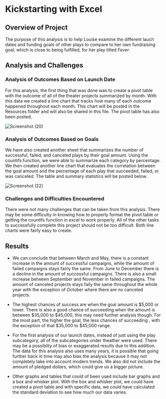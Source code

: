 # Kickstarting with Excel

## Overview of Project

The purpose of this analysis is to help Louise examine the different lauch dates and funding goals of other plays to compare to her own fundraising goal, which is close to being fulfilled, for her play titled *Fever*.

## Analysis and Challenges

### Analysis of Outcomes Based on Launch Date
For this analysis, the first thing that was done was to create a pivot table with the outcome of all of the theater projects summarized by month. With this data we created a line chart that tracks how many of each outcome happened throughout each month. This chart will be posted in the Resources folder and will also be shared in this file. The pivot table has also been posted.

![Screenshot (20)](https://user-images.githubusercontent.com/106933029/174164217-e841f583-ab0f-4115-923f-1db0e357eb2d.png)

### Analysis of Outcomes Based on Goals
We have also created another sheet that summarizes the number of successful, failed, and canceled plays by their goal amount. Using the countifs function, we were able to summarize each category by percentage. We then created another line chart that evaluates the correlation between the goal amount and the percentage of each play that succeeded, failed, or was canceled. The table and summary statistics will be posted below.

![Screenshot (22)](https://user-images.githubusercontent.com/106933029/174167088-7898be5f-03a4-4794-9035-50540e363d80.png)


### Challenges and Difficulties Encountered
There were not many challenges that can be taken from this analysis. There may be some difficulty in knowing how to properly format the pivot table or getting the countifs function in excel to work properly. All of the other tasks to successfully complete this project should not be too difficult. Both line charts were fairly easy to create.

## Results

- We can conclude that between March and May, there is a constant increase in the amount of successful campaigns, while the amount of failed campaigns stays fairly the same. From June to December there is a decline in the amount of successful campaigns. There is also a small increase between September and November in failed campaigns. The amount of canceled projects stays faily the same throughout the whole year with the exception of October where there are no canceled projects.

- The highest chances of success are when the goal amount is $5,000 or lower. There is also a good chance of succeeding when the amount is between $35,000 to $45,000, this may need further analysis though. For the most part, the higher the goal, the less chances of succeeding , with the exception of that $35,000 to $45,000 range.

- For the first analysis of our launch dates, instead of just using the play subcategory, all of the subcategories under theather were used. There may be a possibilty of bias or exaggerated results due to this addition. The data for this analysis also uses many years, it is possible that going further back in time may also bias the analysis because it may not completely take into account modern trends. We also did not include the amount of pledged dollars, which could give us a bigger picture.

- Other graphs and tables that could of been used include bar graphs and a box and whisker plot. With the box and whisker plot, we could have created a pivot table and with specific data, we could have calculated the standard deviation to see how much our data varies.
